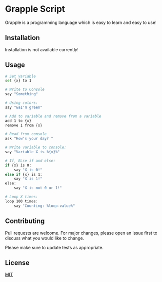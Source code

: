 # Grapple Script

Grapple is a programming language which is easy to learn and easy to use!

## Installation

Installation is not available currently!

## Usage

```bash
# Set Variable
set {x} to 1

# Write to Console
say "Something"

# Using colors:
say "&aI'm green"

# Add to variable and remove from a variable
add 1 to {x}
remove 1 from {x}

# Read from console
ask "How's your day? "

# Write variable to console:
say "Variable X is %{x}%"

# If, ELse if and else:
if {x} is 0:
    say "X is 0!"
else if {x} is 1:
    say "X is 1!"
else:
    say "X is not 0 or 1!"

# Loop X times:
loop 100 times:
    say "Counting: %loop-value%"
```

## Contributing
Pull requests are welcome. For major changes, please open an issue first to discuss what you would like to change.

Please make sure to update tests as appropriate.

## License
[MIT](https://choosealicense.com/licenses/mit/)